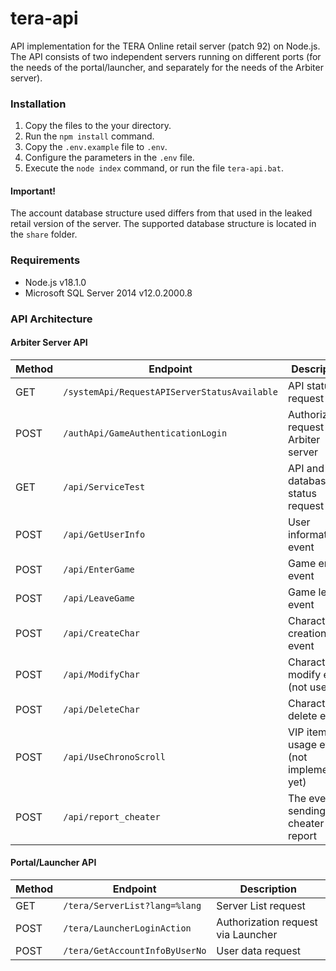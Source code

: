# tera-api

API implementation for the TERA Online retail server (patch 92) on Node.js. The API consists of two independent servers running on different ports (for the needs of the portal/launcher, and separately for the needs of the Arbiter server).

### Installation

1. Copy the files to the your directory.
2. Run the `npm install` command.
3. Copy the `.env.example` file to `.env`.
4. Configure the parameters in the `.env` file.
5. Execute the `node index` command, or run the file `tera-api.bat`.

#### Important!

The account database structure used differs from that used in the leaked retail version of the server. The supported database structure is located in the `share` folder.

### Requirements

* Node.js v18.1.0
* Microsoft SQL Server 2014 v12.0.2000.8

### API Architecture

#### Arbiter Server API

Method | Endpoint | Description
--- | --- | ---
GET | `/systemApi/RequestAPIServerStatusAvailable` | API status request
POST | `/authApi/GameAuthenticationLogin` | Authorization request via Arbiter server
GET | `/api/ServiceTest` | API and database status request
POST | `/api/GetUserInfo` | User information event
POST | `/api/EnterGame` | Game enter event
POST | `/api/LeaveGame` | Game leave event
POST | `/api/CreateChar` | Character creation event
POST | `/api/ModifyChar` | Character modify event (not used)
POST | `/api/DeleteChar` | Character delete event
POST | `/api/UseChronoScroll` | VIP item usage event (not implemented yet)
POST | `/api/report_cheater` | The event of sending a cheater report

#### Portal/Launcher API

Method | Endpoint | Description
--- | --- | ---
GET | `/tera/ServerList?lang=%lang` | Server List request
POST | `/tera/LauncherLoginAction` | Authorization request via Launcher
POST | `/tera/GetAccountInfoByUserNo` | User data request

